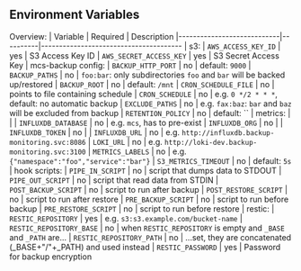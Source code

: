 
## Environment Variables

Overview:
| Variable                   | Required | Description
|----------------------------|----------|---------------------------------------
| s3:
| `AWS_ACCESS_KEY_ID`        | yes      | S3 Access Key ID
| `AWS_SECRET_ACCESS_KEY`    | yes      | S3 Secret Access Key
| mcs-backup config:
| `BACKUP_HTTP_PORT`         | no       | default: `9000`
| `BACKUP_PATHS`             | no       | `foo:bar`: only subdirectories  `foo` and `bar` will be backed up/restored
| `BACKUP_ROOT`              | no       | default: `/mnt`
| `CRON_SCHEDULE_FILE`       | no       | points to file containing schedule
| `CRON_SCHEDULE`            | no       | e.g. `0 */2 * * *`, default: no automatic backup
| `EXCLUDE_PATHS`            | no       | e.g. `fax:baz`: `bar` and `baz` will be excluded from backup
| `RETENTION_POLICY`         | no       | default: ``
| metrics:                   |          |
| `INFLUXDB_DATABASE`        | no       | e.g. `mcs`, has to pre-exist
| `INFLUXDB_ORG`             | no       |
| `INFLUXDB_TOKEN`           | no       |
| `INFLUXDB_URL`             | no       | e.g. `http://influxdb.backup-monitoring.svc:8086`
| `LOKI_URL`                 | no       | e.g. `http://loki-dev.backup-monitoring.svc:3100`
| `METRICS_LABELS`           | no       | e.g. `{"namespace":"foo","service":"bar"}`
| `S3_METRICS_TIMEOUT`       | no       | default: `5s`
| hook scripts:
| `PIPE_IN_SCRIPT`           | no       | script that dumps data to STDOUT
| `PIPE_OUT_SCRIPT`          | no       | script that read data from STDIN
| `POST_BACKUP_SCRIPT`       | no       | script to run after backup
| `POST_RESTORE_SCRIPT`      | no       | script to run after restore
| `PRE_BACKUP_SCRIPT`        | no       | script to run before backup
| `PRE_RESTORE_SCRIPT`       | no       | script to run before restore
| restic:
| `RESTIC_REPOSITORY`        | yes      | e.g. `s3:s3.example.com/bucket-name`
| `RESTIC_REPOSITORY_BASE`   | no       | when `RESTIC_REPOSITORY` is empty and `_BASE` and `_PATH` are...
| `RESTIC_REPOSITORY_PATH`   | no       | ...set, they are concatenated (_BASE+"/"+_PATH) and used instead
| `RESTIC_PASSWORD`          | yes      | Password for backup encryption

